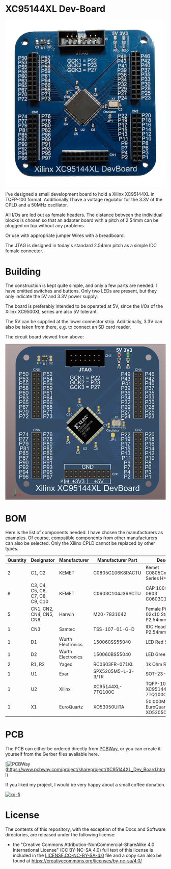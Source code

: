 # XC95144XL Dev-Board

![](https://github.com/DL2DW/XC95144XL-Dev-Board/blob/main/Images/XC95144XL-Devboard.jpg)



I've designed a small development board to hold a Xilinx XC95144XL in TQFP-100 format. Additionally I have a voltage regulator for the 3.3V of the CPLD and a 50MHz oscillator.

All I/Os are led out as female headers. The distance between the individual blocks is chosen so that an adapter board with a pitch of 2.54mm can be plugged on top without any problems.

Or use with appropriate jumper Wires with a breadboard. 

The JTAG is designed in today's standard 2.54mm pitch as a simple IDC female connector. 



# Building

The construction is kept quite simple, and only a few parts are needed. I have omitted switches and buttons. Only two LEDs are present, but they only indicate the 5V and 3.3V power supply.

The board is preferably intended to be operated at 5V, since the I/Os of the Xilinx XC9500XL series are also 5V tolerant.

The 5V can be supplied at the lower connector strip. Additionally, 3.3V can also be taken from there, e.g. to connect an SD card reader.

The circuit board viewed from above:

![](https://github.com/DL2DW/XC95144XL-Dev-Board/blob/main/Images/XC95144XL-Devboard-3D.jpg)



# BOM

Here is the list of components needed. I have chosen the manufacturers as examples. Of course, compatible components from other manufacturers can also be selected. Only the Xilinx CPLD cannot be replaced by other types.



| Quantity | Designator                       | Manufacturer       | Manufacturer  Part | Description                                      |
| -------- | -------------------------------- | ------------------ | ------------------ | ------------------------------------------------ |
| 2        | C1,  C2                          | KEMET              | C0805C106K8RACTU   | Kemet  C0805CxxxK8RACTU Series H=1.4mm           |
| 8        | C3,  C4, C5, C6, C7, C8, C9, C10 | KEMET              | C0603C104J3RACTU   | CAP  100nF SMD 0603 C0603C104J3RACTU             |
| 5        | CN1,  CN2, CN4, CN5, CN6         | Harwin             | M20-7831042        | Female  Pin Header 02x10 Straight P2.54mm H8.5mm |
| 1        | CN3                              | Samtec             | TSS-107-01-G-D     | IDC  Header 2x7 P2.54mm Straight                 |
| 1        | D1                               | Wurth  Electronics | 150060SS55040      | LED  Red SMD 0603                                |
| 1        | D2                               | Wurth  Electronics | 150060BS55040      | LED  Green SMD 0603                              |
| 2        | R1,  R2                          | Yageo              | RC0603FR-071KL     | 1k  Ohm R 0603 SMD                               |
| 1        | U1                               | Exar               | SPX5205M5-L-3-3/TR | SOT-23-5                                         |
| 1        | U2                               | Xilinx             | XC95144XL-7TQ100C  | TQFP-100  P0.5mm XC95144XL-7TQ100C               |
| 1        | X1                               | EuroQuartz         | XO53050UITA        | 50.000MHZ  Oscilator EuroQuartz XO53050UITA      |



# PCB

The PCB can either be ordered directly from [PCBWay](https://www.pcbway.com/project/shareproject/XC95144XL_Dev_Board.html), or you can create it yourself from the Gerber files available here.

[![PCBWay](https://www.pcbway.com/project/img/images/frompcbway.png)(https://www.pcbway.com/project/shareproject/XC95144XL_Dev_Board.html)



If you liked my project, I would be very happy about a small coffee donation.

[![ko-fi](https://www.ko-fi.com/img/githubbutton_sm.svg)](https://ko-fi.com/R6R62T6RN)



# License

The contents of this repository, with the exception of the Docs and Software directories, are released under the following license:

- the "Creative Commons Attribution-NonCommercial-ShareAlike 4.0 International License" (CC BY-NC-SA 4.0) full text of this license is included in the [LICENSE.CC-NC-BY-SA-4.0](https://github.com/DL2DW/XC95144XL-Dev-Board/blob/main/LICENSE.CC-NC-BY-SA) file and a copy can also be found at https://creativecommons.org/licenses/by-nc-sa/4.0/

